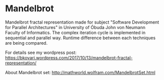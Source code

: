 # Mandelbrot

Mandelbrot fractal representation made for subject "Software Development for Parallel Architectures" in 
University of Óbuda John von Neumann Faculty of Informatics.
The complex iteration cycle is implemented in sequential and parallel way. Runtime difference between each techniques are being compared.

For details see my wordpress post:
https://bkovari.wordpress.com/2017/10/13/mandelbrot-fractal-representation/

About Mandelbrot set:
http://mathworld.wolfram.com/MandelbrotSet.html
